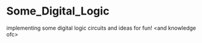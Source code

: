 # Some_Digital_Logic
implementing some digital logic circuits and ideas for fun! &lt;and knowledge ofc>
